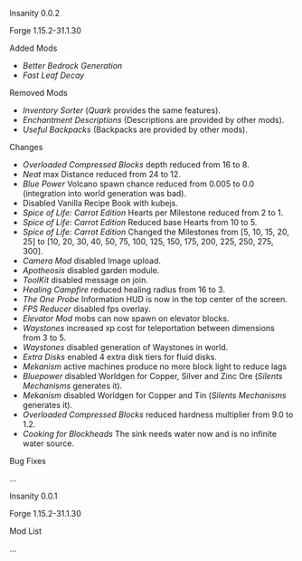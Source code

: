 Insanity 0.0.2

Forge 1.15.2-31.1.30

Added Mods

* *Better Bedrock Generation*
* *Fast Leaf Decay*

Removed Mods

* *Inventory Sorter* (*Quark* provides the same features).
* *Enchantment Descriptions* (Descriptions are provided by other mods).
* *Useful Backpacks* (Backpacks are provided by other mods).

Changes

* *Overloaded Compressed Blocks* depth reduced from 16 to 8.
* *Neat* max Distance reduced from 24 to 12.
* *Blue Power* Volcano spawn chance reduced from 0.005 to 0.0 (integration into world generation was bad).
* Disabled Vanilla Recipe Book with kubejs.
* *Spice of Life: Carrot Edition* Hearts per Milestone reduced from 2 to 1.
* *Spice of Life: Carrot Edition* Reduced base Hearts from 10 to 5.
* *Spice of Life: Carrot Edition* Changed the Milestones from [5, 10, 15, 20, 25] to [10, 20, 30, 40, 50, 75, 100, 125, 150, 175, 200, 225, 250, 275, 300].
* *Camera Mod* disabled Image upload.
* *Apotheosis* disabled garden module.
* *ToolKit* disabled message on join.
* *Healing Campfire* reduced healing radius from 16 to 3.
* *The One Probe* Information HUD is now in the top center of the screen.
* *FPS Reducer* disabled fps overlay.
* *Elevator Mod* mobs can now spawn on elevator blocks.
* *Waystones* increased xp cost for teleportation between dimensions from 3 to 5.
* *Waystones* disabled generation of Waystones in world.
* *Extra Disks* enabled 4 extra disk tiers for fluid disks.
* *Mekanism* active machines produce no more block light to reduce lags
* *Bluepower* disabled Worldgen for Copper, Silver and Zinc Ore (*Silents Mechanisms* generates it).
* *Mekanism* disabled Worldgen for Copper and Tin (*Silents Mechanisms* generates it).
* *Overloaded Compressed Blocks* reduced hardness multiplier from 9.0 to 1.2.
* *Cooking for Blockheads* The sink needs water now and is no infinite water source.

Bug Fixes

...

Insanity 0.0.1

Forge 1.15.2-31.1.30

Mod List

...
